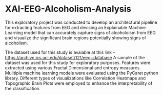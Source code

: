 # XAI-EEG-Alcoholism-Analysis
This exploratory project was conducted to develop an architectural pipeline for extracting features from EEG and devising an Explainable Machine Learning model that can accurately capture signs of alcoholoism from EEG and visualize the significant brain regions potentially showing signs of alcoholism.

The dataset used for this study is avaiable at this link - https://archive.ics.uci.edu/dataset/121/eeg+database 
A sample of the dataset was used for this study for exploratory purposes. Features were extracted using various Fractal Dimensional and entropy measures. Mulitiple machine learning models were evaluated using the PyCaret python library. Different types of visualizations like Correlation Heatmaps and Topographic Brain Plots were employed to enhance the interpretability of the classification.